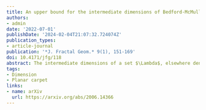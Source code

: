 ```yaml
---
title: An upper bound for the intermediate dimensions of Bedford-McMullen carpets
authors:
- admin
date: '2022-07-01'
publishDate: '2024-02-04T21:07:32.724074Z'
publication_types:
- article-journal
publication: '*J. Fractal Geom.* 9(1), 151-169'
doi: 10.4171/jfg/118
abstract: The intermediate dimensions of a set $\Lambda$, elsewhere denoted by $\dim_{\theta} \Lambda$, interpolate between its Hausdorff and box dimensions using the parameter $\theta\in[0,1]$. For a Bedford–McMullen carpet $\Lambda$ with distinct Hausdorff and box dimensions, we show that $\dim_{\theta} \Lambda$ is strictly less than the box dimension of $\Lambda$ for every $\theta<1$. Moreover, the derivative of the upper bound is strictly positive at $\theta=1$. This answers a question of Fraser; however, determining a precise formula for $\dim_{\theta}\Lambda$ still remains a challenging problem.
tags:
- Dimension
- Planar carpet
links:
- name: arXiv
  url: https://arxiv.org/abs/2006.14366
---
```

